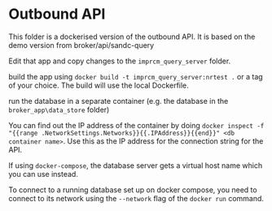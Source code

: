 # Outbound API

This folder is a dockerised version of the outbound API. It is based on the demo version from broker/api/sandc-query

Edit that app and copy changes to the `imprcm_query_server` folder.

build the app using `docker build -t imprcm_query_server:nrtest .` or a tag of your choice. The build will use the local Dockerfile.

run the database in a separate container (e.g. the database in the `broker_app\data_store` folder)

You can find out the IP address of the container by doing `docker inspect -f "{{range .NetworkSettings.Networks}}{{.IPAddress}}{{end}}" <db container name>`. Use this as the IP address for the connection string for the API.

If using `docker-compose`, the database server gets a virtual host name which you can use instead.

To connect to a running database set up on docker compose, you need to connect to its network using the `--network` flag of the `docker run` command.




